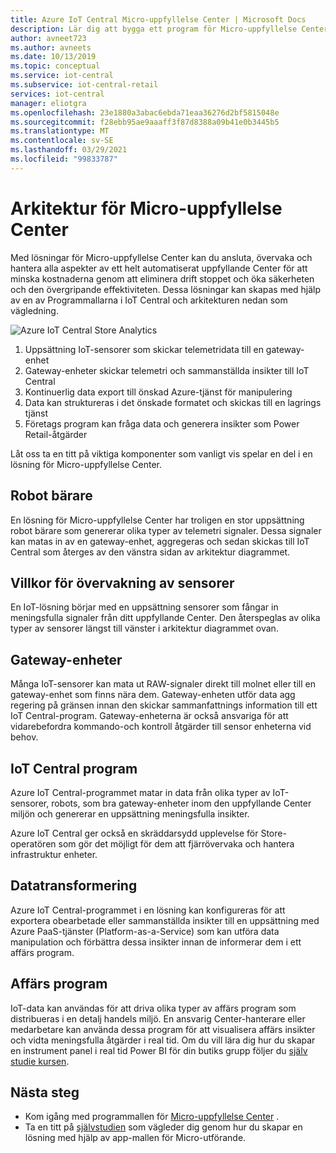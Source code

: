 ```yaml
---
title: Azure IoT Central Micro-uppfyllelse Center | Microsoft Docs
description: Lär dig att bygga ett program för Micro-uppfyllelse Center med hjälp av vår Programmall för Micro-uppfyllelse Center i IoT Central
author: avneet723
ms.author: avneets
ms.date: 10/13/2019
ms.topic: conceptual
ms.service: iot-central
ms.subservice: iot-central-retail
services: iot-central
manager: eliotgra
ms.openlocfilehash: 23e1880a3abac6ebda71eaa36276d2bf5815048e
ms.sourcegitcommit: f28ebb95ae9aaaff3f87d8388a09b41e0b3445b5
ms.translationtype: MT
ms.contentlocale: sv-SE
ms.lasthandoff: 03/29/2021
ms.locfileid: "99833787"
---
```

# <a name="micro-fulfillment-center-architecture"></a>Arkitektur för Micro-uppfyllelse Center

Med lösningar för Micro-uppfyllelse Center kan du ansluta, övervaka och hantera alla aspekter av ett helt automatiserat uppfyllande Center för att minska kostnaderna genom att eliminera drift stoppet och öka säkerheten och den övergripande effektiviteten. Dessa lösningar kan skapas med hjälp av en av Programmallarna i IoT Central och arkitekturen nedan som vägledning.

![Azure IoT Central Store Analytics](./media/architecture/micro-fulfillment-center-architecture-frame.png)

1. Uppsättning IoT-sensorer som skickar telemetridata till en gateway-enhet
2. Gateway-enheter skickar telemetri och sammanställda insikter till IoT Central
3. Kontinuerlig data export till önskad Azure-tjänst för manipulering
4. Data kan struktureras i det önskade formatet och skickas till en lagrings tjänst
5. Företags program kan fråga data och generera insikter som Power Retail-åtgärder
 
Låt oss ta en titt på viktiga komponenter som vanligt vis spelar en del i en lösning för Micro-uppfyllelse Center.

## <a name="robotic-carriers"></a>Robot bärare

En lösning för Micro-uppfyllelse Center har troligen en stor uppsättning robot bärare som genererar olika typer av telemetri signaler. Dessa signaler kan matas in av en gateway-enhet, aggregeras och sedan skickas till IoT Central som återges av den vänstra sidan av arkitektur diagrammet.  

## <a name="condition-monitoring-sensors"></a>Villkor för övervakning av sensorer

En IoT-lösning börjar med en uppsättning sensorer som fångar in meningsfulla signaler från ditt uppfyllande Center. Den återspeglas av olika typer av sensorer längst till vänster i arkitektur diagrammet ovan.

## <a name="gateway-devices"></a>Gateway-enheter

Många IoT-sensorer kan mata ut RAW-signaler direkt till molnet eller till en gateway-enhet som finns nära dem. Gateway-enheten utför data agg regering på gränsen innan den skickar sammanfattnings information till ett IoT Central-program. Gateway-enheterna är också ansvariga för att vidarebefordra kommando-och kontroll åtgärder till sensor enheterna vid behov. 

## <a name="iot-central-application"></a>IoT Central program

Azure IoT Central-programmet matar in data från olika typer av IoT-sensorer, robots, som bra gateway-enheter inom den uppfyllande Center miljön och genererar en uppsättning meningsfulla insikter.

Azure IoT Central ger också en skräddarsydd upplevelse för Store-operatören som gör det möjligt för dem att fjärrövervaka och hantera infrastruktur enheter.

## <a name="data-transform"></a>Datatransformering
Azure IoT Central-programmet i en lösning kan konfigureras för att exportera obearbetade eller sammanställda insikter till en uppsättning med Azure PaaS-tjänster (Platform-as-a-Service) som kan utföra data manipulation och förbättra dessa insikter innan de informerar dem i ett affärs program. 

## <a name="business-application"></a>Affärs program
IoT-data kan användas för att driva olika typer av affärs program som distribueras i en detalj handels miljö. En ansvarig Center-hanterare eller medarbetare kan använda dessa program för att visualisera affärs insikter och vidta meningsfulla åtgärder i real tid. Om du vill lära dig hur du skapar en instrument panel i real tid Power BI för din butiks grupp följer du [själv studie kursen](./tutorial-in-store-analytics-create-app.md).

## <a name="next-steps"></a>Nästa steg
* Kom igång med programmallen för [Micro-uppfyllelse Center](https://aka.ms/checkouttemplate) . 
* Ta en titt på [självstudien](https://aka.ms/mfc-tutorial) som vägleder dig genom hur du skapar en lösning med hjälp av app-mallen för Micro-utförande.
